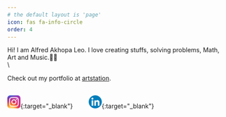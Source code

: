 ```yaml
---
# the default layout is 'page'
icon: fas fa-info-circle
order: 4
---
```


<!-- > Add Markdown syntax content to file `_tabs/about.md`{: .filepath } and it will show up on this page.
{: .prompt-tip } -->

Hi! I am Alfred Akhopa Leo. I love creating stuffs, solving problems, Math, Art and Music.🎤🎼\
\

Check out my portfolio at [artstation](https://alfredakhopaleo.artstation.com).<br /><br />

[<img src="../assets/img/instagram.png" alt="image" width="30" height="auto">](https://www.instagram.com/alfredakhopaleo/){:target="_blank"}
 &emsp;&emsp;
[<img src="../assets/img/linkedin.png" alt="image" width="30" height="auto">](https://www.linkedin.com/in/alfred-akhopa-leo-86364b251){:target="_blank"}





